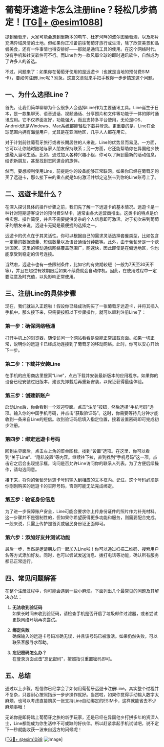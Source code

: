 # 葡萄牙遠遊卡怎么注册line？轻松几步搞定！[[TG💪+ @esim1088](https://t.me/s/esim1088)]

提到葡萄牙，大家可能会想到里斯本的电车、杜罗河畔的波尔图葡萄酒，以及那片充满异域风情的土地。但如果你正准备前往葡萄牙旅行或生活，除了欣赏美景和品尝美食，还有一件事情也得安排好——那就是通讯工具的使用。在这个网络时代，没有手机和社交软件可不行。而Line作为一款风靡全球的即时通讯软件，自然成为了许多人的首选。

不过，问题来了：如果你在葡萄牙使用的是远遊卡（也就是当地的预付费SIM卡），要如何注册Line呢？别急，这篇文章就来手把手教你一步步搞定这个问题。

## 一、为什么选择Line？

首先，让我们简单聊聊为什么很多人会选择Line作为主要通讯工具。Line诞生于日本，是一款集聊天、语音通话、视频通话、分享照片和文件等功能于一体的即时通讯应用。它不仅界面友好，功能强大，而且支持多平台使用，无论是iOS、Android还是Windows、Mac系统都能轻松下载并登录。更重要的是，Line在全球范围内拥有海量用户，尤其是在亚洲地区，几乎人人都在用它。

对于计划前往葡萄牙旅行或者长期居住的人来说，Line的优势显而易见。一方面，它可以让你随时随地与家人朋友保持联系；另一方面，它还能帮助你在异国他乡快速融入当地生活。比如，通过加入各种兴趣小组，你可以了解到最新的活动信息，结识新朋友，甚至找到志同道合的旅伴。

然而，要想顺利使用Line，前提是你的设备能够正常联网。如果你已经在葡萄牙购买了远遊卡，那么接下来的重点就是如何激活并绑定这张卡到你的Line账号上了。

## 二、远遊卡是什么？

在深入探讨具体的操作步骤之前，我们先了解一下远遊卡的基本情况。远遊卡是一种针对短期游客设计的预付费SIM卡，通常由各大运营商推出。这类卡的特点是价格实惠、操作简便，并且不需要提供复杂的个人信息即可激活。对于初次来到葡萄牙的朋友来说，远遊卡无疑是最便捷的选择之一。

远遊卡的优点在于其灵活性。你可以根据自己的需求灵活选择套餐类型，比如包含一定量的数据流量、短信数量以及语音通话分钟数等。此外，由于葡萄牙是一个欧洲国家，这里的移动通信网络覆盖范围广，网速快，因此即使是在偏远地区，你也能享受到稳定的信号连接。

当然啦，远遊卡也有一些限制条件，比如它的有效期较短（一般为7天至30天不等），并且在超过有效期限后如果不续费就会自动停机。因此，在使用过程中一定要注意及时充值，以免影响正常使用。

## 三、注册Line的具体步骤

现在，我们就进入正题啦！假设你已经成功购买了一张葡萄牙远遊卡，并将其插入手机中。那么接下来，只需要按照以下步骤操作，就可以顺利注册Line了：

### 第一步：确保网络畅通

打开手机上的浏览器，随便访问一个网站看看是否能正常加载页面。如果一切正常，说明你的远遊卡已经成功连接到了葡萄牙的移动网络。此时，你可以安心开始下一步。

### 第二步：下载并安装Line

在手机的应用商店里搜索“Line”，点击下载并安装最新版本的应用程序。如果你的设备已经安装过旧版本，建议先卸载后再重新安装，以保证获得最佳体验。

### 第三步：创建新账户

启动Line后，你会看到一个欢迎界面。点击“注册”按钮，然后选择“手机号码”选项。输入你的中国手机号码，并点击“获取验证码”。这时，你需要等待几分钟才能收到一条来自Line的短信。收到验证码后填入指定位置，接着设置密码即可完成初步注册。

### 第四步：绑定远遊卡号码

回到主界面后，点击左上角的菜单图标，找到“设置”选项。在这里，你可以看到“关于Line”、“隐私设置”等内容。继续往下拉，直到找到“手机号码”这一项。点击它之后会出现提示框，询问是否允许Line访问你的联系人列表。为了方便后续操作，请勾选同意。

接下来，将你的葡萄牙远遊卡号码输入到相应的文本框内。记住，这个号码必须是你刚刚购买的远遊卡的实际号码，否则可能无法完成绑定。

### 第五步：验证身份信息

为了进一步保障账户安全，Line可能会要求你上传身份证件的照片作为补充材料。这一步骤并不是强制性的，但如果你希望获得更多功能和服务，则需要配合完成。一般来说，只需上传护照首页或居民身份证正面即可。

### 第六步：添加好友并测试功能

最后一步，当然是邀请朋友们一起加入Line啦！你可以通过扫描二维码、搜索用户名等方式添加好友。同时，也可以尝试发送消息、拨打电话等功能，确认所有服务都已正常运行。

## 四、常见问题解答

在整个注册过程中，你可能会遇到一些小麻烦。下面列出几个最常见的问题及其解决办法：

1. **无法收到验证码**  
   如果长时间未收到验证码，请检查手机是否开启了垃圾邮件过滤器，或者尝试更换网络环境再次尝试。

2. **绑定失败**  
   确保输入的远遊卡号码准确无误，并且该号码已被激活。如果仍然失败，可以联系客服寻求帮助。

3. **忘记密码怎么办？**  
   在登录页面点击“忘记密码”，按照指引重置密码即可。

## 五、总结

通过以上步骤，相信你已经学会了如何用葡萄牙远遊卡注册Line。其实整个过程并不复杂，只要耐心按照指示一步步操作就好。当然啦，如果你觉得手动输入数字太麻烦，也可以考虑直接购买一张支持Line自动绑定的ESIM卡，这样就能省去不少麻烦事哦！

无论你是即将踏上葡萄牙之旅的新手玩家，还是已经在异国他乡打拼多年的资深人士，Line都能成为你生活中不可或缺的好伙伴。所以赶紧拿起手机试试吧，说不定下一秒就能收获一波来自远方的问候呢！

[[TG💪+ @esim1088](https://t.me/s/esim1088) ![Image](https://i.postimg.cc/4NQfJmqS/Snipaste-2025-05-13-00-14-12.png)]
